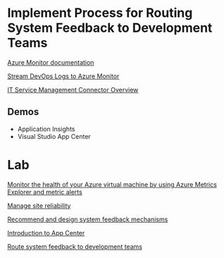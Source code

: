 # Implement Process for Routing System Feedback to Development Teams

[Azure Monitor documentation](https://docs.microsoft.com/en-us/azure/azure-monitor/)

[Stream DevOps Logs to Azure Monitor](https://docs.microsoft.com/en-us/azure/devops/organizations/audit/auditing-streaming?view=azure-devops)

[IT Service Management Connector Overview](https://docs.microsoft.com/en-us/azure/azure-monitor/alerts/itsmc-overview)

## Demos

- Application Insights
- Visual Studio App Center

# Lab

[Monitor the health of your Azure virtual machine by using Azure Metrics Explorer and metric alerts](https://docs.microsoft.com/en-us/learn/modules/monitor-azure-vm-using-diagnostic-data/)

[Manage site reliability](https://docs.microsoft.com/en-us/learn/modules/manage-site-reliability/)

[Recommend and design system feedback mechanisms](https://docs.microsoft.com/en-us/learn/modules/recommend-system-feedback-mechanisms/)

[Introduction to App Center](https://docs.microsoft.com/en-us/learn/modules/intro-to-app-center/)

[Route system feedback to development teams](https://docs.microsoft.com/en-us/learn/modules/route-system-feedback/)
